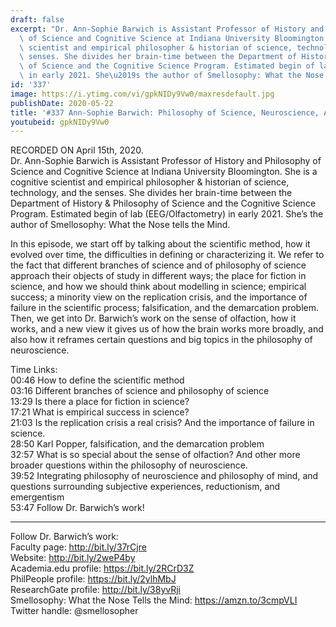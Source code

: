 ```yaml
---
draft: false
excerpt: "Dr. Ann-Sophie Barwich is Assistant Professor of History and Philosophy\
  \ of Science and Cognitive Science at Indiana University Bloomington. She is a cognitive\
  \ scientist and empirical philosopher & historian of science, technology, and the\
  \ senses. She divides her brain-time between the Department of History & Philosophy\
  \ of Science and the Cognitive Science Program. Estimated begin of lab (EEG/Olfactometry)\
  \ in early 2021. She\u2019s the author of Smellosophy: What the Nose tells the Mind."
id: '337'
image: https://i.ytimg.com/vi/gpkNIDy9Vw0/maxresdefault.jpg
publishDate: 2020-05-22
title: '#337 Ann-Sophie Barwich: Philosophy of Science, Neuroscience, And Olfaction'
youtubeid: gpkNIDy9Vw0
---
```

RECORDED ON April 15th, 2020.  
Dr. Ann-Sophie Barwich is Assistant Professor of History and Philosophy of Science and Cognitive Science at Indiana University Bloomington. She is a cognitive scientist and empirical philosopher & historian of science, technology, and the senses. She divides her brain-time between the Department of History & Philosophy of Science and the Cognitive Science Program. Estimated begin of lab (EEG/Olfactometry) in early 2021. She’s the author of Smellosophy: What the Nose tells the Mind.

In this episode, we start off by talking about the scientific method, how it evolved over time, the difficulties in defining or characterizing it. We refer to the fact that different branches of science and of philosophy of science approach their objects of study in different ways; the place for fiction in science, and how we should think about modelling in science; empirical success; a minority view on the replication crisis, and the importance of failure in the scientific process; falsification, and the demarcation problem. Then, we get into Dr. Barwich’s work on the sense of olfaction, how it works, and a new view it gives us of how the brain works more broadly, and also how it reframes certain questions and big topics in the philosophy of neuroscience.

Time Links:  
00:46  How to define the scientific method  
03:16  Different branches of science and philosophy of science  
13:29  Is there a place for fiction in science?  
17:21  What is empirical success in science?  
21:03  Is the replication crisis a real crisis? And the importance of failure in science.  
28:50  Karl Popper, falsification, and the demarcation problem  
32:57  What is so special about the sense of olfaction? And other more broader questions within the philosophy of neuroscience.  
39:52  Integrating philosophy of neuroscience and philosophy of mind, and questions surrounding subjective experiences, reductionism, and emergentism  
53:47  Follow Dr. Barwich’s work!

---

Follow Dr. Barwich’s work:  
Faculty page: http://bit.ly/37rCjre  
Website: http://bit.ly/2weP4by  
Academia.edu profile: https://bit.ly/2RCrD3Z  
PhilPeople profile: https://bit.ly/2ylhMbJ  
ResearchGate profile: http://bit.ly/38yvRji  
Smellosophy: What the Nose Tells the Mind: https://amzn.to/3cmpVLI  
Twitter handle: @smellosopher
